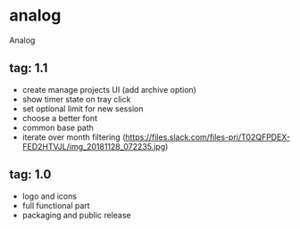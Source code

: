 # analog
Analog

## tag: 1.1
- create manage projects UI (add archive option)
- show timer state on tray click
- set optional limit for new session
- choose a better font
- common base path
- iterate over month filtering (https://files.slack.com/files-pri/T02QFPDEX-FED2HTVJL/img_20181128_072235.jpg) 

## tag: 1.0
- logo and icons
- full functional part
- packaging and public release
